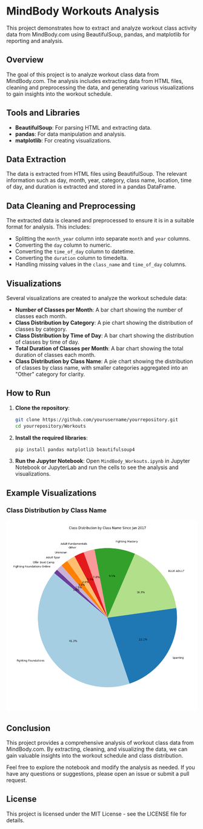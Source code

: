 # MindBody Workouts Analysis

This project demonstrates how to extract and analyze workout class activity data from MindBody.com using BeautifulSoup, pandas, and matplotlib for reporting and analysis.

## Overview

The goal of this project is to analyze workout class data from MindBody.com. The analysis includes extracting data from HTML files, cleaning and preprocessing the data, and generating various visualizations to gain insights into the workout schedule.

## Tools and Libraries

- **BeautifulSoup**: For parsing HTML and extracting data.
- **pandas**: For data manipulation and analysis.
- **matplotlib**: For creating visualizations.

## Data Extraction

The data is extracted from HTML files using BeautifulSoup. The relevant information such as day, month, year, category, class name, location, time of day, and duration is extracted and stored in a pandas DataFrame.

## Data Cleaning and Preprocessing

The extracted data is cleaned and preprocessed to ensure it is in a suitable format for analysis. This includes:
- Splitting the `month_year` column into separate `month` and `year` columns.
- Converting the `day` column to numeric.
- Converting the `time_of_day` column to datetime.
- Converting the `duration` column to timedelta.
- Handling missing values in the `class_name` and `time_of_day` columns.

## Visualizations

Several visualizations are created to analyze the workout schedule data:
- **Number of Classes per Month**: A bar chart showing the number of classes each month.
- **Class Distribution by Category**: A pie chart showing the distribution of classes by category.
- **Class Distribution by Time of Day**: A bar chart showing the distribution of classes by time of day.
- **Total Duration of Classes per Month**: A bar chart showing the total duration of classes each month.
- **Class Distribution by Class Name**: A pie chart showing the distribution of classes by class name, with smaller categories aggregated into an "Other" category for clarity.

## How to Run

1. **Clone the repository**:
    ```bash
    git clone https://github.com/yourusername/yourrepository.git
    cd yourrepository/Workouts
    ```

2. **Install the required libraries**:
    ```bash
    pip install pandas matplotlib beautifulsoup4
    ```

3. **Run the Jupyter Notebook**:
    Open `MindBody_Workouts.ipynb` in Jupyter Notebook or JupyterLab and run the cells to see the analysis and visualizations.

## Example Visualizations

### Class Distribution by Class Name
![Class Distribution by Class Name](class_distribution_by_class_name.png)

## Conclusion

This project provides a comprehensive analysis of workout class data from MindBody.com. By extracting, cleaning, and visualizing the data, we can gain valuable insights into the workout schedule and class distribution.

Feel free to explore the notebook and modify the analysis as needed. If you have any questions or suggestions, please open an issue or submit a pull request.

## License

This project is licensed under the MIT License - see the LICENSE file for details.